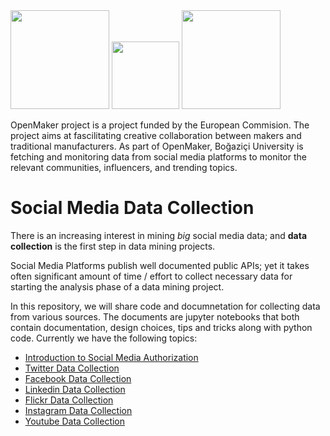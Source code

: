
<img src="https://github.com/openmaker-eu/socialmedia/blob/master/Ekran%20Resmi%202017-01-11%2014.34.43.png" width="158">
<img src="https://github.com/openmaker-eu/socialmedia/blob/master/Boğaziçi_Üniversitesi_Logo.png" width="108">
<img src="https://github.com/openmaker-eu/socialmedia/blob/master/OpenMakerLogo.png" width="158">

OpenMaker project is a project funded by the European Commision. The project aims at fascilitating creative collaboration between makers and traditional manufacturers. As part of OpenMaker, Boğaziçi University is fetching and monitoring data from social media platforms to monitor the relevant communities, influencers, and trending topics. 


# Social Media Data Collection

There is an increasing interest in mining *big* social media data; and **data collection** is the first step in data mining projects.

Social Media Platforms publish well documented public APIs; yet it takes often significant amount of time / effort to collect necessary data for starting the analysis phase of a data mining project.

In this repository, we will share code and documnetation for collecting data from various sources. The documents are jupyter notebooks that both contain documentation, design choices, tips and tricks along with python code. Currently we have the following topics:

- [Introduction to Social Media Authorization](https://github.com/openmaker-eu/socialmedia/blob/master/Introduction%2Bto%2BSocial%2BMedia%2BPlatform%2BAuthorization.ipynb)
- [Twitter Data Collection](http://nbviewer.jupyter.org/github/openmaker-eu/socialmedia/blob/master/Twitter.ipynb)
- [Facebook Data Collection](http://nbviewer.jupyter.org/github/openmaker-eu/socialmedia/blob/master/Facebook.ipynb)
- [Linkedin Data Collection](http://nbviewer.jupyter.org/github/openmaker-eu/socialmedia/blob/master/Linkedin.ipynb)
- [Flickr Data Collection](http://nbviewer.jupyter.org/github/openmaker-eu/socialmedia/blob/master/Flickr.ipynb)
- [Instagram Data Collection](http://nbviewer.jupyter.org/github/openmaker-eu/socialmedia/blob/master/Instagram.ipynb)
- [Youtube Data Collection](http://nbviewer.jupyter.org/github/openmaker-eu/socialmedia/blob/master/Youtube.ipynb)



